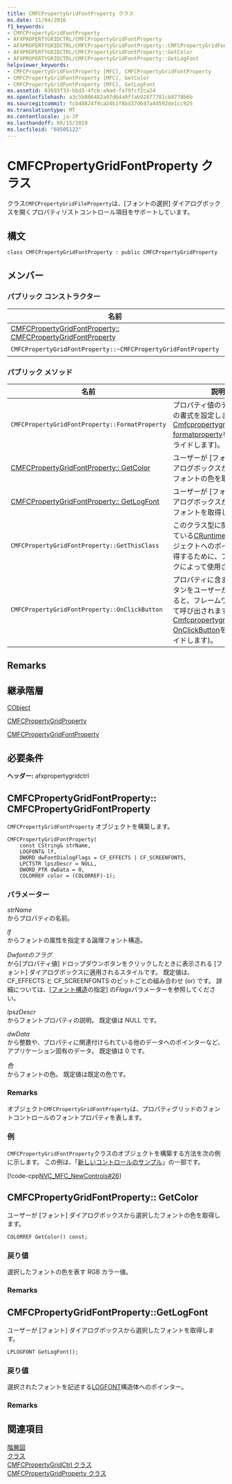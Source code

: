 ```yaml
---
title: CMFCPropertyGridFontProperty クラス
ms.date: 11/04/2016
f1_keywords:
- CMFCPropertyGridFontProperty
- AFXPROPERTYGRIDCTRL/CMFCPropertyGridFontProperty
- AFXPROPERTYGRIDCTRL/CMFCPropertyGridFontProperty::CMFCPropertyGridFontProperty
- AFXPROPERTYGRIDCTRL/CMFCPropertyGridFontProperty::GetColor
- AFXPROPERTYGRIDCTRL/CMFCPropertyGridFontProperty::GetLogFont
helpviewer_keywords:
- CMFCPropertyGridFontProperty [MFC], CMFCPropertyGridFontProperty
- CMFCPropertyGridFontProperty [MFC], GetColor
- CMFCPropertyGridFontProperty [MFC], GetLogFont
ms.assetid: 83693f33-bbd3-4fcb-a9ad-fa79fcf2ca24
ms.openlocfilehash: a3c5b806482a97d64a9ffab92877781cb8778b6b
ms.sourcegitcommit: fcb48824f9ca24b1f8bd37d647a4d592de1cc925
ms.translationtype: MT
ms.contentlocale: ja-JP
ms.lasthandoff: 08/15/2019
ms.locfileid: "69505122"
---
```

# <a name="cmfcpropertygridfontproperty-class"></a>CMFCPropertyGridFontProperty クラス

クラス`CMFCPropertyGridFileProperty`は、[フォントの選択] ダイアログボックスを開くプロパティリストコントロール項目をサポートしています。

## <a name="syntax"></a>構文

```
class CMFCPropertyGridFontProperty : public CMFCPropertyGridProperty
```

## <a name="members"></a>メンバー

### <a name="public-constructors"></a>パブリック コンストラクター

|名前|説明|
|----------|-----------------|
|[CMFCPropertyGridFontProperty:: CMFCPropertyGridFontProperty](#cmfcpropertygridfontproperty)|`CMFCPropertyGridFontProperty` オブジェクトを構築します。|
|`CMFCPropertyGridFontProperty::~CMFCPropertyGridFontProperty`|デストラクターです。|

### <a name="public-methods"></a>パブリック メソッド

|名前|説明|
|----------|-----------------|
|`CMFCPropertyGridFontProperty::FormatProperty`|プロパティ値のテキスト表現の書式を設定します ( [Cmfcpropertygridproperty:: formatproperty](../../mfc/reference/cmfcpropertygridproperty-class.md#formatproperty)をオーバーライドします)。|
|[CMFCPropertyGridFontProperty:: GetColor](#getcolor)|ユーザーが [フォント] ダイアログボックスから選択したフォントの色を取得します。|
|[CMFCPropertyGridFontProperty:: GetLogFont](#getlogfont)|ユーザーが [フォント] ダイアログボックスから選択したフォントを取得します。|
|`CMFCPropertyGridFontProperty::GetThisClass`|このクラス型に関連付けられている[CRuntimeClass](../../mfc/reference/cruntimeclass-structure.md)オブジェクトへのポインターを取得するために、フレームワークによって使用されます。|
|`CMFCPropertyGridFontProperty::OnClickButton`|プロパティに含まれているボタンをユーザーがクリックすると、フレームワークによって呼び出されます ( [Cmfcpropertygridproperty:: OnClickButton](../../mfc/reference/cmfcpropertygridproperty-class.md#onclickbutton)をオーバーライドします)。|

## <a name="remarks"></a>Remarks

## <a name="inheritance-hierarchy"></a>継承階層

[CObject](../../mfc/reference/cobject-class.md)

[CMFCPropertyGridProperty](../../mfc/reference/cmfcpropertygridproperty-class.md)

[CMFCPropertyGridFontProperty](../../mfc/reference/cmfcpropertygridfontproperty-class.md)

## <a name="requirements"></a>必要条件

**ヘッダー:** afxpropertygridctrl

##  <a name="cmfcpropertygridfontproperty"></a>CMFCPropertyGridFontProperty:: CMFCPropertyGridFontProperty

`CMFCPropertyGridFontProperty` オブジェクトを構築します。

```
CMFCPropertyGridFontProperty(
    const CString& strName,
    LOGFONT& lf,
    DWORD dwFontDialogFlags = CF_EFFECTS | CF_SCREENFONTS,
    LPCTSTR lpszDescr = NULL,
    DWORD_PTR dwData = 0,
    COLORREF color = (COLORREF)-1);
```

### <a name="parameters"></a>パラメーター

*strName*<br/>
からプロパティの名前。

*lf*<br/>
からフォントの属性を指定する論理フォント構造。

*Dwfontのフラグ*<br/>
から[プロパティ値] ドロップダウンボタンをクリックしたときに表示される [フォント] ダイアログボックスに適用されるスタイルです。 既定値は、CF_EFFECTS と CF_SCREENFONTS のビットごとの組み合わせ (or) です。 詳細については、[[フォント構造](/windows/win32/api/commdlg/ns-commdlg-choosefontw)の指定] の*Flags*パラメーターを参照してください。

*lpszDescr*<br/>
からフォントプロパティの説明。 既定値は NULL です。

*dwData*<br/>
から整数や、プロパティに関連付けられている他のデータへのポインターなど、アプリケーション固有のデータ。 既定値は 0 です。

*色*<br/>
からフォントの色。 既定値は既定の色です。

### <a name="remarks"></a>Remarks

オブジェクト`CMFCPropertyGridFontProperty`は、プロパティグリッドのフォントコントロールのフォントプロパティを表します。

### <a name="example"></a>例

`CMFCPropertyGridFontProperty`クラスのオブジェクトを構築する方法を次の例に示します。 この例は、「[新しいコントロールのサンプル](../../overview/visual-cpp-samples.md)」の一部です。

[!code-cpp[NVC_MFC_NewControls#26](../../mfc/reference/codesnippet/cpp/cmfcpropertygridfontproperty-class_1.cpp)]

##  <a name="getcolor"></a>CMFCPropertyGridFontProperty:: GetColor

ユーザーが [フォント] ダイアログボックスから選択したフォントの色を取得します。

```
COLORREF GetColor() const;
```

### <a name="return-value"></a>戻り値

選択したフォントの色を表す RGB カラー値。

### <a name="remarks"></a>Remarks

##  <a name="getlogfont"></a>  CMFCPropertyGridFontProperty::GetLogFont

ユーザーが [フォント] ダイアログボックスから選択したフォントを取得します。

```
LPLOGFONT GetLogFont();
```

### <a name="return-value"></a>戻り値

選択されたフォントを記述する[LOGFONT](/windows/win32/api/wingdi/ns-wingdi-logfontw)構造体へのポインター。

### <a name="remarks"></a>Remarks

## <a name="see-also"></a>関連項目

[階層図](../../mfc/hierarchy-chart.md)<br/>
[クラス](../../mfc/reference/mfc-classes.md)<br/>
[CMFCPropertyGridCtrl クラス](../../mfc/reference/cmfcpropertygridctrl-class.md)<br/>
[CMFCPropertyGridProperty クラス](../../mfc/reference/cmfcpropertygridproperty-class.md)
